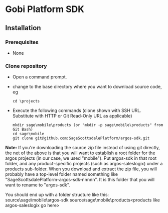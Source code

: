 Gobi Platform SDK
=================

Installation
------------
### Prerequisites
*	None

### Clone repository
*	Open a command prompt.
*	change to the base directory where you want to download source code, eg

		cd \projects
*	Execute the following commands (clone shown with SSH URL. Substitute with HTTP or Git Read-Only URL as applicable)
		
		mkdir sage\mobile\products (or "mkdir -p sage\mobile\products" from Git Bash)
		cd sage\mobile
		git clone git@github.com:SageScottsdalePlatform/argos-sdk.git

__Note:__ If you're downloading the source zip file instead of using git directly, the net of the above is that you will want to establish a root folder for the argos projects (in our case, we used "mobile"). Put argos-sdk in that root folder, and any product-specific projects (such as argos-saleslogix) under a products sub-folder. When you download and extract the zip file, you will probably have a top-level folder named something like "SageScottsdalePlatform-argos-sdk-nnnnn". It is this folder that you will want to rename to "argos-sdk".

You should end up with a folder structure like this:
    source\sage\mobile\argos-sdk
    source\sage\mobile\products\<products like argos-saleslogix go here>